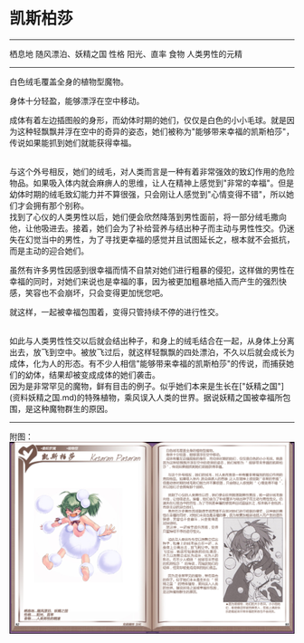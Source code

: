 # 凯斯柏莎

  -------- --------------------
  栖息地   随风漂泊、妖精之国
  性格     阳光、直率
  食物     人类男性的元精
  -------- --------------------

白色绒毛覆盖全身的植物型魔物。

身体十分轻盈，能够漂浮在空中移动。

成体有着左边插图般的身形，而幼体时期的她们，仅仅是白色的小小毛球。就是因为这种轻飘飘并浮在空中的奇异的姿态，她们被称为"能够带来幸福的凯斯柏莎"，传说如果能抓到她们就能获得幸福。

<br>
与这个外号相反，她们的绒毛，对人类而言是一种有着非常强效的致幻作用的危险物品。如果吸入体内就会麻痹人的思维，让人在精神上感觉到"非常的幸福"。但是幼体时期的绒毛致幻能力并不算很强，只会刚让人感觉到"心情变得不错"，所以她们才会拥有那个别称。

<br>
找到了心仪的人类男性以后，她们便会欣然降落到男性面前，将一部分绒毛撒向他，让他吸进去。接着，她们会为了补给营养与结出种子而主动与男性性交。仍迷失在幻觉当中的男性，为了寻找更幸福的感觉并且试图延长之，根本就不会抵抗，而是主动的迎合她们。

虽然有许多男性因感到很幸福而情不自禁对她们进行粗暴的侵犯，这样做的男性在幸福的同时，对她们来说也是幸福的事，因为被更加粗暴地插入而产生的强烈快感，笑容也不会崩坏，只会变得更加恍您吧。

就这样，一起被幸福包围着，变得只管持续不停的进行性交。

<br>
如此与人类男性性交以后就会结出种子，和身上的绒毛结合在一起，从身体上分离出去，放飞到空中。被放飞过后，就这样轻飘飘的四处漂泊，不久以后就会成长为成体，化为人的形态。有不少人相信"能够带来幸福的凯斯柏莎"的传说，而捕获她们的幼体，结果却被变成成体的她们袭击。

<br>
因为是非常罕见的魔物，鲜有目击的例子。似乎她们本来是生长在["妖精之国"](资料妖精之国.md)的特殊植物，乘风误入人类的世界。据说妖精之国被幸福所包围，是这种魔物群生的原因。

------------------------------------------------------------------------

附图： ![](img\魔物娘图鉴I\92-93凯斯柏莎.jpg)
